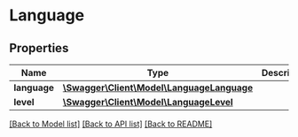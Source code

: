 # Language

## Properties
Name | Type | Description | Notes
------------ | ------------- | ------------- | -------------
**language** | [**\Swagger\Client\Model\LanguageLanguage**](LanguageLanguage.md) |  | [optional] 
**level** | [**\Swagger\Client\Model\LanguageLevel**](LanguageLevel.md) |  | [optional] 

[[Back to Model list]](../../README.md#documentation-for-models) [[Back to API list]](../../README.md#documentation-for-api-endpoints) [[Back to README]](../../README.md)

